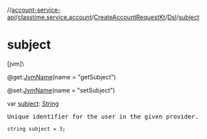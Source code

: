 //[account-service-api](../../../../index.md)/[classtime.service.account](../../index.md)/[CreateAccountRequestKt](../index.md)/[Dsl](index.md)/[subject](subject.md)

# subject

[jvm]\

@get:[JvmName](https://kotlinlang.org/api/latest/jvm/stdlib/kotlin.jvm/-jvm-name/index.html)(name = &quot;getSubject&quot;)

@set:[JvmName](https://kotlinlang.org/api/latest/jvm/stdlib/kotlin.jvm/-jvm-name/index.html)(name = &quot;setSubject&quot;)

var [subject](subject.md): [String](https://kotlinlang.org/api/latest/jvm/stdlib/kotlin/-string/index.html)

<pre>
Unique identifier for the user in the given provider.
</pre>

<code>string subject = 3;</code>
